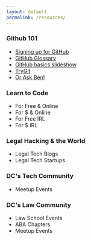```yaml
---
layout: default
permalink: /resources/
---
```


### Github 101
* [Signing up for GitHub](https://github.com/dclegalhackers/dclegalhackathon/blob/master/GitHub101.md)
* [GitHub Glossary](https://help.github.com/articles/github-glossary)
* [GitHub basics slideshow](http://ben.balter.com/open-sourcing-government/#/git)
* [TryGit](http://try.github.io/levels/1/challenges/1)
* [Or Ask Ben!](https://github.com/benbalter/feedback)

### Learn to Code 
* For Free & Online
* For $ & Online 
* For Free IRL 
* For $ IRL 

### Legal Hacking & the World 

* Legal Tech Blogs 
* Legal Tech Startups 

### DC's Tech Community 

* Meetup Events 

### DC's Law Community 

* Law School Events
* ABA Chapters 
* Meetup Events 
